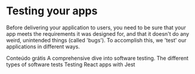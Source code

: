 # Testing your apps
Before delivering your application to users, you need to be sure that your app meets the requirements it was designed for, and that it doesn't do any weird, unintended things (called 'bugs'). To accomplish this, we 'test' our applications in different ways.

<ResourceGroupTitle>Conteúdo grátis</ResourceGroupTitle>
<BadgeLink colorScheme='yellow' badgeText='Leia' href='https://www.softwaretestingmaterial.com/software-testing/'>A comprehensive dive into software testing.</BadgeLink>
<BadgeLink colorScheme='yellow' badgeText='Leia' href='https://www.atlassian.com/continuous-delivery/software-testing/types-of-software-testing'>The different types of software tests</BadgeLink>
<BadgeLink colorScheme='yellow' badgeText='Leia' href='https://jestjs.io/docs/tutorial-react'>Testing React apps with Jest</BadgeLink>
